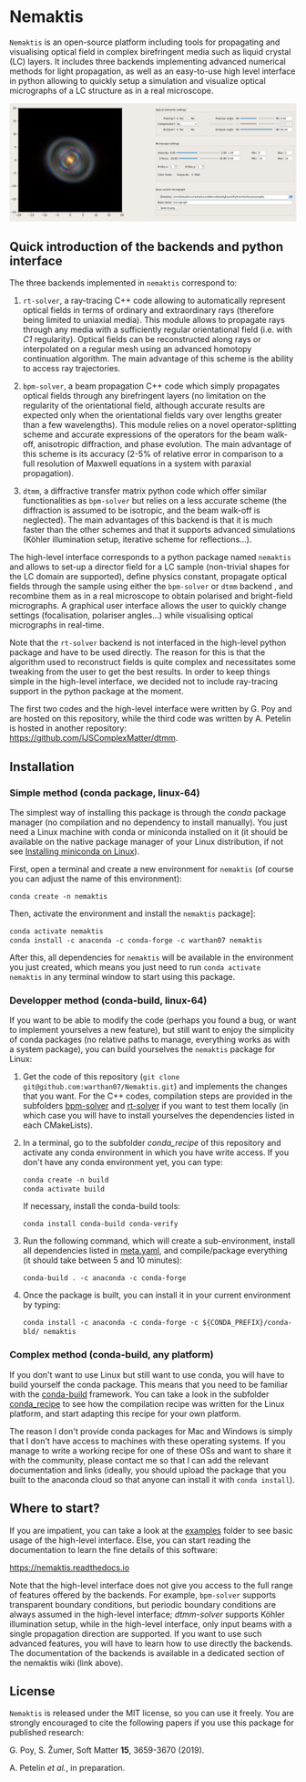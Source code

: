 # Nemaktis

``Nemaktis`` is an open-source platform including tools for propagating and visualising optical field in
complex birefringent media such as liquid crystal (LC) layers. It includes three backends
implementing advanced numerical methods for light propagation, as well as an easy-to-use high
level interface in python allowing to quickly setup a simulation and visualize optical
micrographs of a LC structure as in a real microscope. 

![Graphical user interface of nemaktis](doc/gui.png)


## Quick introduction of the backends and python interface

The three backends implemented in ``nemaktis`` correspond to:

1. ``rt-solver``, a ray-tracing C++ code allowing to automatically represent optical fields in terms
   of ordinary and extraordinary rays (therefore being limited to uniaxial media). This module
   allows to propagate rays through any media with a sufficiently regular orientational field (i.e.
   with *C1* regularity). Optical fields can be reconstructed along rays or interpolated on a
   regular mesh using an advanced homotopy continuation algorithm. The main advantage of this
   scheme is the ability to access ray trajectories.

2. ``bpm-solver``, a beam propagation C++ code which simply propagates optical fields through any
   birefringent layers (no limitation on the regularity of the orientational field, although
   accurate results are expected only when the orientational fields vary over lengths greater than
   a few wavelengths). This module relies on a novel operator-splitting scheme and accurate
   expressions of the operators for the beam walk-off, anisotropic diffraction, and phase evolution.
   The main advantage of this scheme is its accuracy (2-5\% of relative error in comparison
   to a full resolution of Maxwell equations in a system with paraxial propagation).

3. ``dtmm``, a diffractive transfer matrix python code which offer similar functionalities as
   ``bpm-solver`` but relies on a less accurate scheme (the diffraction is assumed to be isotropic,
   and the beam walk-off is neglected). The main advantages of this backend is that it is
   much faster than the other schemes and that it supports advanced simulations (Köhler
   illumination setup, iterative scheme for reflections...).

The high-level interface corresponds to a python package named ``nemaktis`` and allows to set-up
a director field for a LC sample (non-trivial shapes for the LC domain are supported), define
physics constant, propagate optical fields through the sample using either the ``bpm-solver``
or ``dtmm`` backend , and recombine them as in a real microscope to obtain polarised and
bright-field micrographs. A graphical user interface allows the user to quickly change settings
(focalisation, polariser angles...) while visualising optical micrographs in real-time.

Note that the ``rt-solver`` backend is not interfaced in the high-level python package and have to
be used directly. The reason for this is that the algorithm used to reconstruct fields is quite
complex and necessitates some tweaking from the user to get the best results. In order to keep
things simple in the high-level interface, we decided not to include ray-tracing support in
the python package at the moment.

The first two codes and the high-level interface were written by G. Poy and are hosted on this
repository, while the third code was written by A. Petelin is hosted in another
repository: <https://github.com/IJSComplexMatter/dtmm>.


## Installation

### Simple method (conda package, linux-64)

The simplest way of installing this package is through the *conda* package manager (no
compilation and no dependency to install manually). You just need a Linux machine with conda
or miniconda installed on it (it should be available on the native package manager of your Linux
distribution, if not see [Installing miniconda on
Linux](https://conda.io/projects/conda/en/latest/user-guide/install/linux.html)).

First, open a terminal and create a new environment for ``nemaktis`` (of course you can adjust the
name of this environment):
```
conda create -n nemaktis
```
Then, activate the environment and install the ``nemaktis`` package]:
```
conda activate nemaktis
conda install -c anaconda -c conda-forge -c warthan07 nemaktis
```

After this, all dependencies for ``nemaktis`` will be available in the environment you just
created, which means you just need to run ``conda activate nemaktis`` in any terminal
window to start using this package.


### Developper method (conda-build, linux-64)

If you want to be able to modify the code (perhaps you found a bug, or want to implement
yourselves a new feature), but still want to enjoy the simplicity of conda packages
(no relative paths to manage, everything works as with a system package), you can build 
yourselves the ``nemaktis`` package for Linux:

1. Get the code of this repository (``git clone git@github.com:warthan07/Nemaktis.git``) and
   implements the changes that you want. For the C++ codes, compilation steps are provided
   in the subfolders [bpm-solver](BeamPropagationSolver) and [rt-solver](RayTracingSolver) if
   you want to test them locally (in which case you will have to install yourselves the
   dependencies listed in each CMakeLists).

2. In a terminal, go to the subfolder *conda_recipe* of this repository and activate any
   conda environment in which you have write access. If you don't have any conda environment
   yet, you can type:
   ```
   conda create -n build
   conda activate build
   ```
   If necessary, install the conda-build tools:
   ```
   conda install conda-build conda-verify
   ```

3. Run the following command, which will create a sub-environment, install all dependencies
   listed in [meta.yaml](conda_recipe/meta.yaml), and compile/package everything (it should take
   between 5 and 10 minutes):
   ```
   conda-build . -c anaconda -c conda-forge
   ```

4. Once the package is built, you can install it in your current environment by typing:
   ```
   conda install -c anaconda -c conda-forge -c ${CONDA_PREFIX}/conda-bld/ nemaktis
   ```


### Complex method (conda-build, any platform)

If you don't want to use Linux but still want to use conda, you will have to build yourself the
conda package. This means that you need to be familiar with the
[conda-build](https://docs.conda.io/projects/conda-build/en/latest/) framework. You can take a
look in the subfolder [conda_recipe](conda_recipe) to see how the compilation recipe was written
for the Linux platform, and start adapting this recipe for your own platform.

The reason I don't provide conda packages for Mac and Windows is simply that I don't have access
to machines with these operating systems. If you manage to write a working recipe for one of
these OSs and want to share it with the community, please contact me so that I can add the
relevant documentation and links (ideally, you should upload the package that you built to the
anaconda cloud so that anyone can install it with ``conda install``).


## Where to start?

If you are impatient, you can take a look at the [examples](HighLevelPythonInterface/examples)
folder to see basic usage of the high-level interface. Else, you can start reading the
documentation to learn the fine details of this software:

<https://nemaktis.readthedocs.io>

Note that the high-level interface does not give you access to the full range of features
offered by the backends. For example, ``bpm-solver`` supports transparent boundary conditions,
but periodic boundary conditions are always assumed in the high-level interface; *dtmm-solver*
supports Köhler illumination setup, while in the high-level interface, only input beams with a
single propagation direction are supported. If you want to use such advanced features, you will
have to learn how to use directly the backends. The documentation of the backends is available
in a dedicated section of the nemaktis wiki (link above).


## License

``Nemaktis`` is released under the MIT license, so you can use it freely. You are strongly
encouraged to cite the following papers if you use this package for published research:

G. Poy, S. Žumer, Soft Matter **15**, 3659-3670 (2019).

A. Petelin *et al.*, in preparation.
